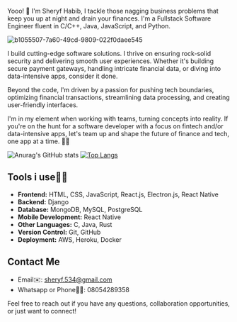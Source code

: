 Yooo! 👋 I'm Sheryf Habib, I tackle those nagging business problems that keep you up at night and drain your finances. I'm a Fullstack Software Engineer fluent in C/C++, Java, JavaScript, and Python.

![b1055507-7a60-49cd-9809-022f0daee545](https://github.com/byte-man74/byte-man74/assets/80783021/77c81ded-c5ec-42a0-9be5-0983a09df857)


I build cutting-edge software solutions. I thrive on ensuring rock-solid security and delivering smooth user experiences. Whether it's building secure payment gateways, handling intricate financial data, or diving into data-intensive apps, consider it done.

Beyond the code, I'm driven by a passion for pushing tech boundaries, optimizing financial transactions, streamlining data processing, and creating user-friendly interfaces.

I'm in my element when working with teams, turning concepts into reality. If you're on the hunt for a software developer with a focus on fintech and/or data-intensive apps, let's team up and shape the future of finance and tech, one app at a time. 💼🚀

![Anurag's GitHub stats](https://github-readme-stats.vercel.app/api?username=byte-man74&show_icons=true)
[![Top Langs](https://github-readme-stats.vercel.app/api/top-langs/?username=byte-man74&layout=donut-vertical)](https://github.com/byte-man74/github-readme-stats)

## Tools i use🤹‍♂️
- **Frontend:** HTML, CSS, JavaScript, React.js, Electron.js, React Native
- **Backend:** Django
- **Database:** MongoDB, MySQL, PostgreSQL
- **Mobile Development:** React Native
- **Other Languages:** C, Java, Rust
- **Version Control:** Git, GitHub
- **Deployment:** AWS, Heroku, Docker


## Contact Me
- Email✉️: sheryf.534@gmail.com
- Whatsapp or Phone🤙📱: 08054289358

Feel free to reach out if you have any questions, collaboration opportunities, or just want to connect!



